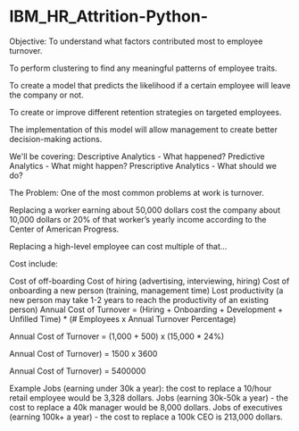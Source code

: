 # IBM_HR_Attrition-Python-
Objective:
To understand what factors contributed most to employee turnover.

To perform clustering to find any meaningful patterns of employee traits.

To create a model that predicts the likelihood if a certain employee will leave the company or not.

To create or improve different retention strategies on targeted employees.

The implementation of this model will allow management to create better decision-making actions.

We'll be covering:
Descriptive Analytics - What happened?
Predictive Analytics - What might happen?
Prescriptive Analytics - What should we do?

The Problem:
One of the most common problems at work is turnover.

Replacing a worker earning about 50,000 dollars cost the company about 10,000 dollars or 20% of that worker’s yearly income according to the Center of American Progress.

Replacing a high-level employee can cost multiple of that...

Cost include:

Cost of off-boarding
Cost of hiring (advertising, interviewing, hiring)
Cost of onboarding a new person (training, management time)
Lost productivity (a new person may take 1-2 years to reach the productivity of an existing person)
Annual Cost of Turnover = (Hiring + Onboarding + Development + Unfilled Time) * (# Employees x Annual Turnover Percentage)

Annual Cost of Turnover = (1,000 + 500) x (15,000 * 24%)

Annual Cost of Turnover) = 1500 x 3600

Annual Cost of Turnover) = 5400000

Example
Jobs (earning under 30k a year): the cost to replace a 10/hour retail employee would be 3,328 dollars.
Jobs (earning 30k-50k a year) - the cost to replace a 40k manager would be 8,000 dollars.
Jobs of executives (earning 100k+ a year) - the cost to replace a 100k CEO is 213,000 dollars.
